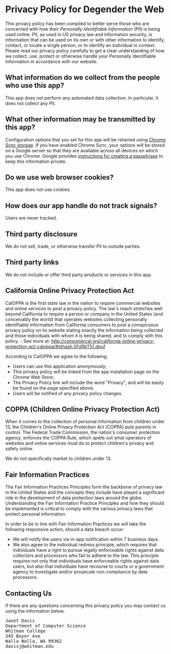 # Privacy Policy for Degender the Web
This privacy policy has been compiled to better serve those who are concerned with how their _Personally Identifiable Information_ (PII) is being used online. 
PII, as used in US privacy law and information security, is information that can be used on its own or with other information to identify, contact, or locate a single person, or to identify an individual in context. 
Please read our privacy policy carefully to get a clear understanding of how we collect, use, protect or otherwise handle your Personally Identifiable Information in accordance with our website.

## What information do we collect from the people who use this app?
This app does not perform any automated data collection. 
In particular, it does not collect any PII.

## What other information may be transmitted by this app?
Configuration options that you set for this app will be retained using [Chrome Sync storage](https://support.google.com/chrome/answer/165139).
If you have enabled Chrome Sync, your options will be stored on a Google server so that they are available across all devices on which you use Chrome. 
Google provides [instructions for creating a passphrase](https://support.google.com/chrome/answer/165139) to keep this information private. 

## Do we use web browser cookies?
This app does not use cookies.

## How does our app handle do not track signals?
Users are never tracked.

## Third party disclosure
We do not sell, trade, or otherwise transfer PII to outside parties. 

## Third party links
We do not include or offer third party products or services in this app.

## California Online Privacy Protection Act

CalOPPA is the first state law in the nation to require commercial websites and online services to post a privacy policy. The law's reach stretches well beyond California to require a person or company in the United States (and conceivably the world) that operates websites collecting personally identifiable information from California consumers to post a conspicuous privacy policy on its website stating exactly the information being collected and those individuals with whom it is being shared, and to comply with this policy. - See more at: http://consumercal.org/california-online-privacy-protection-act-caloppa/#sthash.0FdRbT51.dpuf

According to CalOPPA we agree to the following:

* Users can use this application anonymously;
* This privacy policy will be linked from the app installation page on the Chrome Web Store;
* The Privacy Policy link will include the word "Privacy", and will be easily be found on the page specified above;
* Users will be notified of any privacy policy changes.

## COPPA (Children Online Privacy Protection Act)
When it comes to the collection of personal information from children under 13, the Children's Online Privacy Protection Act (COPPA) puts parents in control. 
The Federal Trade Commission, the nation's consumer protection agency, enforces the COPPA Rule, which spells out what operators of websites and online services must do to protect children's privacy and safety online.

We do not specifically market to children under 13.

## Fair Information Practices
The Fair Information Practices Principles form the backbone of privacy law in the United States and the concepts they include have played a significant role in the development of data protection laws around the globe. 
Understanding the Fair Information Practice Principles and how they should be implemented is critical to comply with the various privacy laws that protect personal information.

In order to be in line with Fair Information Practices we will take the following responsive action, should a data breach occur:

* We will notify the users via in-app notification within 7 business days.
* We also agree to the individual redress principle, which requires that individuals have a right to pursue legally enforceable rights against data collectors and processors who fail to adhere to the law. This principle requires not only that individuals have enforceable rights against data users, but also that individuals have recourse to courts or a government agency to investigate and/or prosecute non-compliance by data processors.

## Contacting Us
If there are any questions concerning this privacy policy you may contact us using the information below.

<pre>
Janet Davis
Department of Computer Science
Whitman College
345 Boyer Ave
Walla Walla, WA 99362
davisj@whitman.edu
</pre>

